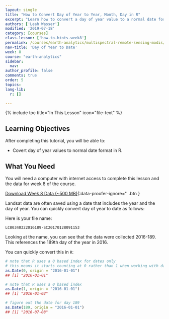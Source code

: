 ```yaml
---
layout: single
title: "How to Convert Day of Year to Year, Month, Day in R"
excerpt: "Learn how to convert a day of year value to a normal date format in R. "
authors: ['Leah Wasser']
modified: '2019-07-18'
category: [courses]
class-lesson: ['how-to-hints-week8']
permalink: /courses/earth-analytics/multispectral-remote-sensing-modis/convert-day-of-year-to-date-in-R/
nav-title: 'Day of Year to Date'
week: 8
course: "earth-analytics"
sidebar:
  nav:
author_profile: false
comments: true
order: 5
topics:
lang-lib:
  r: []

---
```


{% include toc title="In This Lesson" icon="file-text" %}

<div class='notice--success' markdown="1">

## <i class="fa fa-graduation-cap" aria-hidden="true"></i> Learning Objectives

After completing this tutorial, you will be able to:

* Covert day of year values to normal date format in R.

## <i class="fa fa-check-square-o fa-2" aria-hidden="true"></i> What You Need

You will need a computer with internet access to complete this lesson and the
data for week 8 of the course.

[<i class="fa fa-download" aria-hidden="true"></i> Download Week 8 Data (~500 MB)](https://ndownloader.figshare.com/files/7677208){:data-proofer-ignore='' .btn }

</div>

Landsat data are often saved using a date that includes the year and the day of
year. You can quickly convert day of year to date as follows:

Here is your file name:

`LC80340322016189-SC20170128091153`

Looking at the name, you can see that the data were collected 2016-189. This
references the 189th day of the year in 2016.

You can quickly convert this in `R`:



```r
# note that R uses a 0 based index for dates only
# this means it starts counting at 0 rather than 1 when working with dates
as.Date(0, origin = "2016-01-01")
## [1] "2016-01-01"

# note that R uses a 0 based index
as.Date(1, origin = "2016-01-01")
## [1] "2016-01-02"

# figure out the date for day 189
as.Date(189, origin = "2016-01-01")
## [1] "2016-07-08"
```
